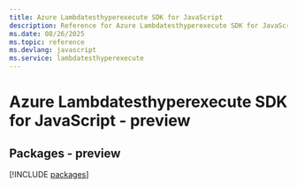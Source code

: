 ```yaml
---
title: Azure Lambdatesthyperexecute SDK for JavaScript
description: Reference for Azure Lambdatesthyperexecute SDK for JavaScript
ms.date: 08/26/2025
ms.topic: reference
ms.devlang: javascript
ms.service: lambdatesthyperexecute
---
```

# Azure Lambdatesthyperexecute SDK for JavaScript - preview
## Packages - preview
[!INCLUDE [packages](lambdatesthyperexecute-index.md)]